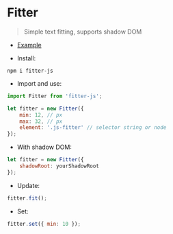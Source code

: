 # Fitter
> Simple text fitting, supports shadow DOM

- [Example](https://roquef.github.io/Fitter.html)

- Install:
```console
npm i fitter-js
```


- Import and use:
```javascript
import Fitter from 'fitter-js';

let fitter = new Fitter({
    min: 12, // px
    max: 32, // px
    element: '.js-fitter' // selector string or node
});
```


- With shadow DOM:
```javascript
let fitter = new Fitter({
    shadowRoot: yourShadowRoot
});
```


- Update:
```javascript
fitter.fit();
```


- Set:
```javascript
fitter.set({ min: 10 });
```
